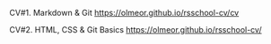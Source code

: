 CV#1. Markdown & Git
https://olmeor.github.io/rsschool-cv/cv

CV#2. HTML, CSS & Git Basics
https://olmeor.github.io/rsschool-cv/
